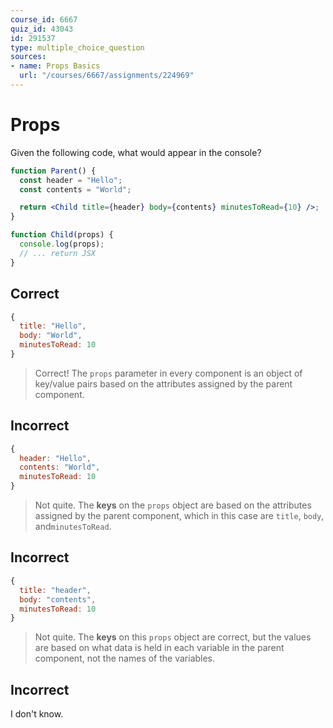```yaml
---
course_id: 6667
quiz_id: 43043
id: 291537
type: multiple_choice_question
sources:
- name: Props Basics
  url: "/courses/6667/assignments/224969"
---
```


# Props

Given the following code, what would appear in the console?

```jsx
function Parent() {
  const header = "Hello";
  const contents = "World";

  return <Child title={header} body={contents} minutesToRead={10} />;
}

function Child(props) {
  console.log(props);
  // ... return JSX
}
```

## Correct

```javascript
{
  title: "Hello",
  body: "World",
  minutesToRead: 10
}
```

> Correct! The `props` parameter in every component is an object of key/value
> pairs based on the attributes assigned by the parent component.

## Incorrect

```javascript
{
  header: "Hello",
  contents: "World",
  minutesToRead: 10
}
```

> Not quite. The **keys** on the `props` object are based on the attributes
> assigned by the parent component, which in this case are `title`, `body`,
> and`minutesToRead`.

## Incorrect

```javascript
{
  title: "header",
  body: "contents",
  minutesToRead: 10
}
```

> Not quite. The **keys** on this `props` object are correct, but the values are
> based on what data is held in each variable in the parent component, not the
> names of the variables.

## Incorrect

I don't know.
